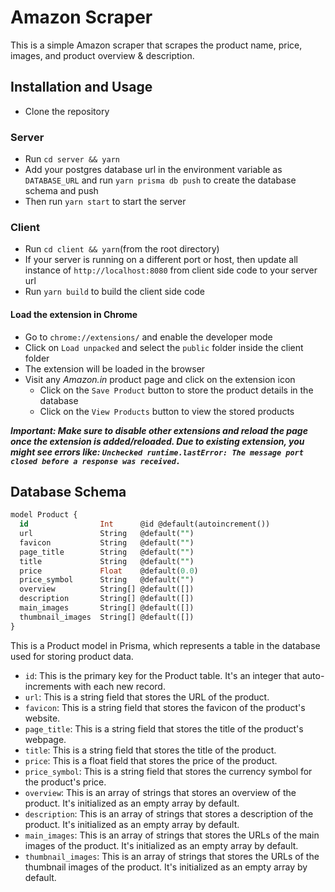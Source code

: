 # Amazon Scraper

This is a simple Amazon scraper that scrapes the product name, price, images, and product overview & description.


## Installation and Usage

- Clone the repository
  
### Server
- Run `cd server && yarn`
- Add your postgres database url in the environment variable as `DATABASE_URL` and run `yarn prisma db push` to create the database schema and push
- Then run `yarn start` to start the server

### Client
- Run `cd client && yarn`(from the root directory)
- If your server is running on a different port or host, then update all instance of `http://localhost:8080` from client side code to your server url
- Run `yarn build` to build the client side code

#### Load the extension in Chrome
- Go to `chrome://extensions/` and enable the developer mode
- Click on `Load unpacked` and select the `public` folder inside the client folder
- The extension will be loaded in the browser
- Visit any *Amazon.in* product page and click on the extension icon
  - Click on the `Save Product` button to store the product details in the database
  - Click on the `View Products` button to view the stored products

***Important: Make sure to disable other extensions and reload the page once the extension is added/reloaded. Due to existing extension, you might see errors like: `Unchecked runtime.lastError: The message port closed before a response was received.`***


## Database Schema

```sql
model Product {
  id                Int      @id @default(autoincrement())
  url               String   @default("")
  favicon           String   @default("")
  page_title        String   @default("")
  title             String   @default("")
  price             Float    @default(0.0)
  price_symbol      String   @default("")
  overview          String[] @default([])
  description       String[] @default([])
  main_images       String[] @default([])
  thumbnail_images  String[] @default([])
}
```

This is a Product model in Prisma, which represents a table in the database used for storing product data.

- `id`: This is the primary key for the Product table. It's an integer that auto-increments with each new record.
- `url`: This is a string field that stores the URL of the product.
- `favicon`: This is a string field that stores the favicon of the product's website.
- `page_title`: This is a string field that stores the title of the product's webpage.
- `title`: This is a string field that stores the title of the product.
- `price`: This is a float field that stores the price of the product.
- `price_symbol`: This is a string field that stores the currency symbol for the product's price.
- `overview`: This is an array of strings that stores an overview of the product. It's initialized as an empty array by default.
- `description`: This is an array of strings that stores a description of the product. It's initialized as an empty array by default.
- `main_images`: This is an array of strings that stores the URLs of the main images of the product. It's initialized as an empty array by default.
- `thumbnail_images`: This is an array of strings that stores the URLs of the thumbnail images of the product. It's initialized as an empty array by default.
